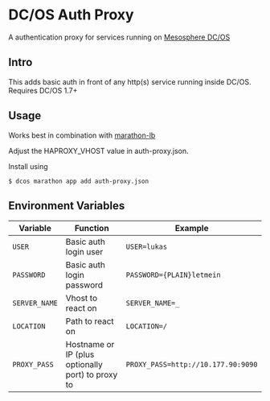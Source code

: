 # DC/OS Auth Proxy
A authentication proxy for services running on [Mesosphere DC/OS](https://dcos.io/)

## Intro
This adds basic auth in front of any http(s) service running inside DC/OS. Requires DC/OS 1.7+

## Usage
Works best in combination with [marathon-lb](https://github.com/mesosphere/marathon-lb)

Adjust the HAPROXY_VHOST value in auth-proxy.json.

Install using
```
$ dcos marathon app add auth-proxy.json
```

## Environment Variables
| Variable | Function | Example |
|----------|----------|-------|
|`USER` | Basic auth login user | `USER=lukas`|
|`PASSWORD` | Basic auth login password | `PASSWORD={PLAIN}letmein`|
|`SERVER_NAME` | Vhost to react on | `SERVER_NAME=_`|
|`LOCATION` | Path to react on | `LOCATION=/` |
|`PROXY_PASS` | Hostname or IP (plus optionally port) to proxy to | `PROXY_PASS=http://10.177.90:9090`|
